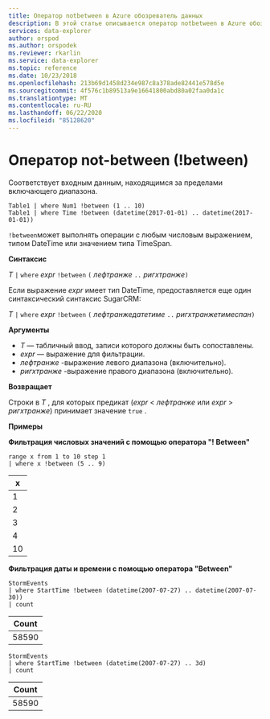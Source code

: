 ```yaml
---
title: Оператор notbetween в Azure обозреватель данных
description: В этой статье описывается оператор notbetween в Azure обозреватель данных.
services: data-explorer
author: orspod
ms.author: orspodek
ms.reviewer: rkarlin
ms.service: data-explorer
ms.topic: reference
ms.date: 10/23/2018
ms.openlocfilehash: 213b69d1458d234e987c8a378ade82441e578d5e
ms.sourcegitcommit: 4f576c1b89513a9e16641800abd80a02faa0da1c
ms.translationtype: MT
ms.contentlocale: ru-RU
ms.lasthandoff: 06/22/2020
ms.locfileid: "85128620"
---
```

# <a name="not-between-operator-between"></a>Оператор not-between (!between)

Соответствует входным данным, находящимся за пределами включающего диапазона.

```kusto
Table1 | where Num1 !between (1 .. 10)
Table1 | where Time !between (datetime(2017-01-01) .. datetime(2017-01-01))
```

`!between`может выполнять операции с любым числовым выражением, типом DateTime или значением типа TimeSpan.
 
**Синтаксис**

*T* `|` `where` *expr* `!between` `(` *лефтранже* ` .. ` *ригхтранже*`)`   
 
Если выражение *expr* имеет тип DateTime, предоставляется еще один синтаксический синтаксис SugarCRM:

*T* `|` `where` *expr* `!between` `(` *лефтранжедатетиме* ` .. ` *ригхтранжетимеспан*`)`   

**Аргументы**

* *T* — табличный ввод, записи которого должны быть сопоставлены.
* *expr* — выражение для фильтрации.
* *лефтранже* -выражение левого диапазона (включительно).
* *ригхтранже* -выражение правого диапазона (включительно).

**Возвращает**

Строки в *T* , для которых предикат (*expr*  <  *лефтранже* или *expr*  >  *ригхтранже*) принимает значение `true` .

**Примеры**  

**Фильтрация числовых значений с помощью оператора "! Between"**  

<!-- csl: https://help.kusto.windows.net:443/Samples -->
```kusto
range x from 1 to 10 step 1
| where x !between (5 .. 9)
```

|x|
|---|
|1|
|2|
|3|
|4|
|10|

**Фильтрация даты и времени с помощью оператора "Between"**  

<!-- csl: https://help.kusto.windows.net:443/Samples -->
```kusto
StormEvents
| where StartTime !between (datetime(2007-07-27) .. datetime(2007-07-30))
| count 
```

|Count|
|---|
|58590|

<!-- csl: https://help.kusto.windows.net:443/Samples -->
```kusto
StormEvents
| where StartTime !between (datetime(2007-07-27) .. 3d)
| count 
```

|Count|
|---|
|58590|
